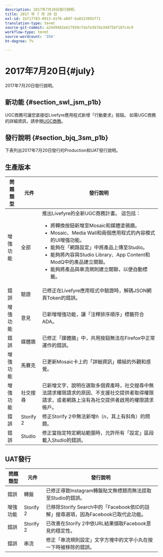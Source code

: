 ```yaml
---
description: 2017年7月20日發行說明。
title: 2017 年 7 月 20 日
exl-id: 1bf17703-0913-41f0-a897-ba8323992f71
translation-type: tm+mt
source-git-commit: a2449482e617939cfda7e367da34875bf187c4c9
workflow-type: tm+mt
source-wordcount: '354'
ht-degree: 7%

---
```


# 2017年7月20日{#july}

2017年7月20日發行說明。

## 新功能 {#section_swl_jsm_p1b}

UGC商務可讓您直接從Livefyre應用程式新增「行動要求」按鈕。 如需UGC商務的詳細資訊，請參閱[UGC商務](../../../c-features-livefyre/c-ugc-commerce.md#c_ugc_commerce)。

## 發行說明 {#section_bjq_3sm_p1b}

下表列出2017年7月20日發行的Production和UAT發行說明。

## 生產版本

| 問題類型 | 元件 | 發行說明 |
|--- |--- |--- |
| 增強功能 | 全部 | 推出Livefyre的全新UGC商務計畫。 這包括： <br><ul><li>將轉換按鈕新增至Mosaic和媒體塗鴉牆。 </li><li>Mosaic、Media Wall和兩個應用程式的內容模式的UI增強功能。 </li><li>能夠在「網路設定」中將產品上傳至Studio。</li><li> 能夠將內容與Studio Library、App Content和ModQ中的產品建立關聯。</li><li> 能夠將產品與串流規則建立關聯，以便自動標籤。</li></ul> |
| 錯誤 | 驗證 | 已修正在Livefyre應用程式中驗證時，解碼JSON網頁Token的錯誤。 |
| 增強功能 | 意見 | 已新增增強功能，讓「注釋排序順序」標籤符合ADA。 |
| 錯誤 | 媒體牆 | 已修正「媒體牆」中，共用按鈕無法在Firefox中正常運作的錯誤。 |
| 增強功能 | 馬賽克 | 已更新Mosaic卡上的「詳細資訊」模組的外觀和感覺。 |
| 增強功能 | 社交搜尋 | 已新增文字，說明在選取多個資產時，社交搜尋中無法請求權限請求的原因、不支援社交提供者取得權限請求，或者網路上沒有為社交提供者啟用的權限請求帳戶。 |
| 錯誤 | Storify 2 | 修正Storify 2中無法新增ñ（n，其上有斜角）的問題。 |
| 錯誤 | Studio | 修正當指定特定網站範圍時，允許所有「設定」區段載入Studio的錯誤。 |


## UAT發行

| **問題類型** | **元件** | **發行說明** |
|---|---|---|
| 錯誤 | 轉盤 | 已修正導致Instagram轉盤貼文無標題而無法提取至Studio的錯誤。 |
| 增強功能 | Storify 2 | 已移除Storify Search中的「Facebook依ID的註解」搜尋選項，因為Facebook已取代此功能。 |
| 錯誤 | Storify 2 | 已改善在Storify 2中依URL結果擷取Facebook意見的穩定性。 |
| 錯誤 | 串流 | 修正「串流規則設定」文字方塊中的文字小丸在按一下時被移除的錯誤。 |
